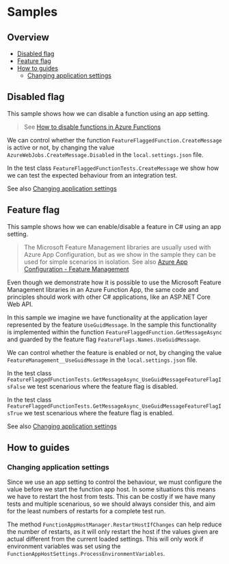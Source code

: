 # Samples

## Overview

- [Disabled flag](#disabled-flag)
- [Feature flag](#feature-flag)
- [How to guides](#how-to-guides)
    - [Changing application settings](#changing-application-settings)

## Disabled flag

This sample shows how we can disable a function using an app setting.

> See [How to disable functions in Azure Functions](https://docs.microsoft.com/en-us/azure/azure-functions/disable-function)

We can control whether the function `FeatureFlaggedFunction.CreateMessage` is active or not, by changing the value `AzureWebJobs.CreateMessage.Disabled` in the `local.settings.json` file.

In the test class `FeatureFlaggedFunctionTests.CreateMessage` we show how we can test the expected behaviour from an integration test.

See also [Changing application settings](#changing-application-settings)

## Feature flag

This sample shows how we can enable/disable a feature in C# using an app setting.

> The Microsoft Feature Management libraries are usually used with Azure App Configuration, but as we show in the sample they can be used for simple scenarios in isolation. See also [Azure App Configuration - Feature Management](
<https://docs.microsoft.com/en-us/azure/azure-app-configuration/concept-feature-management>)

Even though we demonstrate how it is possible to use the Microsoft Feature Management libraries in an Azure Function App, the same code and principles should work with other C# applications, like an ASP.NET Core Web API.

In this sample we imagine we have functionality at the application layer represented by the feature `UseGuidMessage`. In the sample this functionality is implemented within the function `FeatureFlaggedFunction.GetMessageAsync` and guarded by the feature flag `FeatureFlags.Names.UseGuidMessage`.

We can control whether the feature is enabled or not, by changing the value `FeatureManagement__UseGuidMessage` in the `local.settings.json` file.

In the test class `FeatureFlaggedFunctionTests.GetMessageAsync_UseGuidMessageFeatureFlagIsFalse` we test scenarious where the feature flag is disabled.

In the test class `FeatureFlaggedFunctionTests.GetMessageAsync_UseGuidMessageFeatureFlagIsTrue` we test scenarious where the feature flag is enabled.

See also [Changing application settings](#changing-application-settings)

## How to guides

### Changing application settings

Since we use an app setting to control the behaviour, we must configure the value before we start the function app host. In some situations this means we have to restart the host from tests. This can be costly if we have many tests and multiple scenarious, so we should always consider this, and aim for the least numbers of restarts for a complete test run.

The method `FunctionAppHostManager.RestartHostIfChanges` can help reduce the number of restarts, as it will only restart the host if the values given are actual different from the current loaded settings. This will only work if environment variables was set using the `FunctionAppHostSettings.ProcessEnvironmentVariables`.
